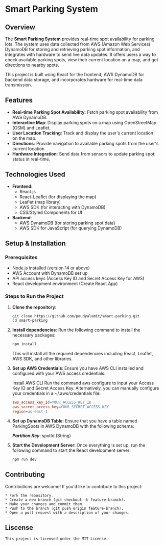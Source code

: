 # Smart Parking System

## Overview

The **Smart Parking System** provides real-time spot availability for parking lots. The system uses data collected from AWS (Amazon Web Services) DynamoDB for storing and retrieving parking spot information, and integrates with hardware to send live data updates. It offers users a way to check available parking spots, view their current location on a map, and get directions to nearby spots.

This project is built using React for the frontend, AWS DynamoDB for backend data storage, and incorporates hardware for real-time data transmission.

## Features

- **Real-time Parking Spot Availability**: Fetch parking spot availability from AWS DynamoDB.
- **Interactive Map**: Display parking spots on a map using OpenStreetMap (OSM) and Leaflet.
- **User Location Tracking**: Track and display the user's current location on the map.
- **Directions**: Provide navigation to available parking spots from the user's current location.
- **Hardware Integration**: Send data from sensors to update parking spot status in real-time.

## Technologies Used

- **Frontend**: 
  - React.js
  - React-Leaflet (for displaying the map)
  - Leaflet (map library)
  - AWS SDK (for interacting with DynamoDB)
  - CSS/Styled Components for UI
- **Backend**: 
  - AWS DynamoDB (for storing parking spot data)
  - AWS SDK for JavaScript (for querying DynamoDB)

## Setup & Installation

### Prerequisites

- Node.js installed (version 14 or above)
- AWS Account with DynamoDB set up
- API access keys (Access Key ID and Secret Access Key for AWS)
- React development environment (Create React App)

### Steps to Run the Project

1. **Clone the repository**:
   ```bash
   git clone https://github.com/poudyalamit/smart-parking.git
   cd smart-parking

2. **Install dependencies**:
    Run the following command to install the necessary packages:
    ```bash
    npm install
    ```
    This will install all the required dependencies including React, Leaflet, AWS SDK, and other libraries.

3. **Set up AWS Credentials**:
    Ensure you have AWS CLI installed and configured with your AWS access credentials:

    Install AWS CLI
    Run the command aws configure to input your Access Key ID and Secret Access Key.
    Alternatively, you can manually configure your credentials in a ~/.aws/credentials file:

    ```ini
    aws_access_key_id=YOUR_ACCESS_KEY_ID
    aws_secret_access_key=YOUR_SECRET_ACCESS_KEY
    region=us-east-1

4. **Set up DynamoDB Table**:
    Ensure that you have a table named ParkingSpots in AWS DynamoDB with the following schema:

    ***Partition Key***: spotId (String)

5. **Start the Development Server**:
    Once everything is set up, run the following command to start the React development server:
    ```bash
    npm run dev

## Contributing
Contributions are welcome! If you'd like to contribute to this project:

    * Fork the repository.
    * Create a new branch (git checkout -b feature-branch).
    * Make your changes and commit them.
    * Push to the branch (git push origin feature-branch).
    * Open a pull request with a description of your changes.

## Liscense
    This project is licensed under the MIT License.